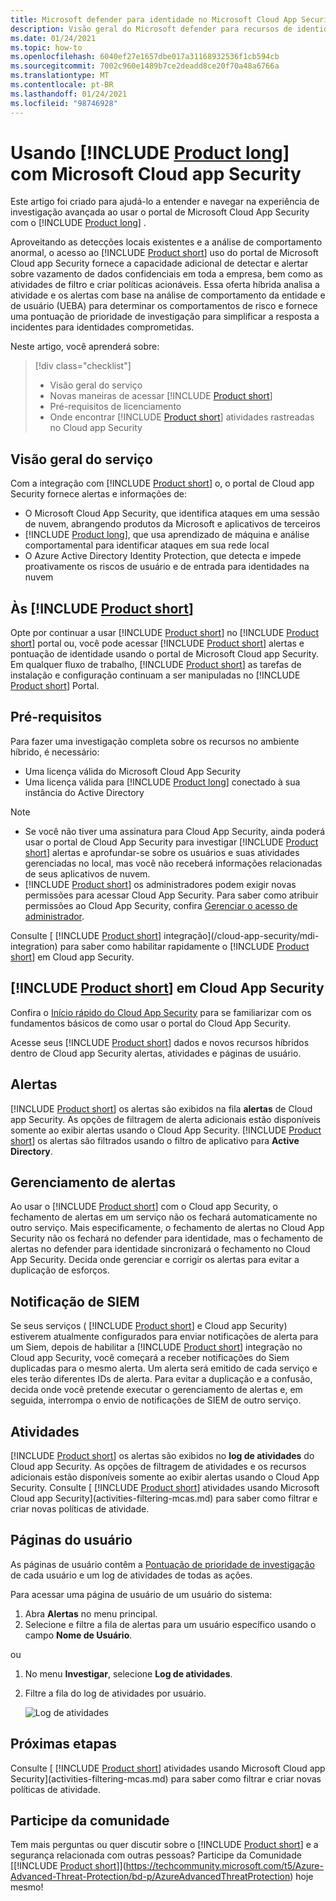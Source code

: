 ```yaml
---
title: Microsoft defender para identidade no Microsoft Cloud App Security
description: Visão geral do Microsoft defender para recursos de identidade no Microsoft Cloud App Security.
ms.date: 01/24/2021
ms.topic: how-to
ms.openlocfilehash: 6040ef27e1657dbe017a31168932536f1cb594cb
ms.sourcegitcommit: 7002c960e1489b7ce2deadd8ce20f70a48a6766a
ms.translationtype: MT
ms.contentlocale: pt-BR
ms.lasthandoff: 01/24/2021
ms.locfileid: "98746928"
---
```

# <a name="using-product-long-with-microsoft-cloud-app-security"></a>Usando [!INCLUDE [Product long](includes/product-long.md)] com Microsoft Cloud app Security

Este artigo foi criado para ajudá-lo a entender e navegar na experiência de investigação avançada ao usar o portal de Microsoft Cloud App Security com o [!INCLUDE [Product long](includes/product-long.md)] .

Aproveitando as detecções locais existentes e a análise de comportamento anormal, o acesso ao [!INCLUDE [Product short](includes/product-short.md)] uso do portal de Microsoft Cloud app Security fornece a capacidade adicional de detectar e alertar sobre vazamento de dados confidenciais em toda a empresa, bem como as atividades de filtro e criar políticas acionáveis. Essa oferta híbrida analisa a atividade e os alertas com base na análise de comportamento da entidade e de usuário (UEBA) para determinar os comportamentos de risco e fornece uma pontuação de prioridade de investigação para simplificar a resposta a incidentes para identidades comprometidas.

Neste artigo, você aprenderá sobre:

> [!div class="checklist"]
>
> - Visão geral do serviço
> - Novas maneiras de acessar [!INCLUDE [Product short](includes/product-short.md)]
> - Pré-requisitos de licenciamento
> - Onde encontrar [!INCLUDE [Product short](includes/product-short.md)] atividades rastreadas no Cloud app Security

## <a name="service-overview"></a>Visão geral do serviço

Com a integração com [!INCLUDE [Product short](includes/product-short.md)] o, o portal de Cloud app Security fornece alertas e informações de:

- O Microsoft Cloud App Security, que identifica ataques em uma sessão de nuvem, abrangendo produtos da Microsoft e aplicativos de terceiros
- [!INCLUDE [Product long](includes/product-long.md)], que usa aprendizado de máquina e análise comportamental para identificar ataques em sua rede local
- O Azure Active Directory Identity Protection, que detecta e impede proativamente os riscos de usuário e de entrada para identidades na nuvem

## <a name="access-product-short"></a>Às [!INCLUDE [Product short](includes/product-short.md)]

Opte por continuar a usar [!INCLUDE [Product short](includes/product-short.md)] no [!INCLUDE [Product short](includes/product-short.md)] portal ou, você pode acessar [!INCLUDE [Product short](includes/product-short.md)] alertas e pontuação de identidade usando o portal de Microsoft Cloud app Security. Em qualquer fluxo de trabalho, [!INCLUDE [Product short](includes/product-short.md)] as tarefas de instalação e configuração continuam a ser manipuladas no [!INCLUDE [Product short](includes/product-short.md)] Portal.

## <a name="prerequisites"></a>Pré-requisitos

Para fazer uma investigação completa sobre os recursos no ambiente híbrido, é necessário:

- Uma licença válida do Microsoft Cloud App Security
- Uma licença válida para [!INCLUDE [Product long](includes/product-long.md)] conectado à sua instância do Active Directory

>[!NOTE]
>
> - Se você não tiver uma assinatura para Cloud App Security, ainda poderá usar o portal de Cloud App Security para investigar [!INCLUDE [Product short](includes/product-short.md)] alertas e aprofundar-se sobre os usuários e suas atividades gerenciadas no local, mas você não receberá informações relacionadas de seus aplicativos de nuvem.
> - [!INCLUDE [Product short](includes/product-short.md)] os administradores podem exigir novas permissões para acessar Cloud App Security. Para saber como atribuir permissões ao Cloud App Security, confira [Gerenciar o acesso de administrador](/cloud-app-security/manage-admins).

Consulte [ [!INCLUDE [Product short](includes/product-short.md)] integração](/cloud-app-security/mdi-integration) para saber como habilitar rapidamente o [!INCLUDE [Product short](includes/product-short.md)] em Cloud app Security.

## <a name="product-short-in-cloud-app-security"></a>[!INCLUDE [Product short](includes/product-short.md)] em Cloud App Security

Confira o [Início rápido do Cloud App Security](/cloud-app-security/getting-started-with-cloud-app-security) para se familiarizar com os fundamentos básicos de como usar o portal do Cloud App Security.

Acesse seus [!INCLUDE [Product short](includes/product-short.md)] dados e novos recursos híbridos dentro de Cloud app Security alertas, atividades e páginas de usuário.

## <a name="alerts"></a>Alertas

[!INCLUDE [Product short](includes/product-short.md)] os alertas são exibidos na fila **alertas** de Cloud app Security. As opções de filtragem de alerta adicionais estão disponíveis somente ao exibir alertas usando o Cloud App Security. [!INCLUDE [Product short](includes/product-short.md)] os alertas são filtrados usando o filtro de aplicativo para **Active Directory**.

## <a name="alert-management"></a>Gerenciamento de alertas

Ao usar o [!INCLUDE [Product short](includes/product-short.md)] com o Cloud app Security, o fechamento de alertas em um serviço não os fechará automaticamente no outro serviço. Mais especificamente, o fechamento de alertas no Cloud App Security não os fechará no defender para identidade, mas o fechamento de alertas no defender para identidade sincronizará o fechamento no Cloud App Security. Decida onde gerenciar e corrigir os alertas para evitar a duplicação de esforços.

## <a name="siem-notification"></a>Notificação de SIEM

Se seus serviços ( [!INCLUDE [Product short](includes/product-short.md)] e Cloud app Security) estiverem atualmente configurados para enviar notificações de alerta para um Siem, depois de habilitar a [!INCLUDE [Product short](includes/product-short.md)] integração no Cloud app Security, você começará a receber notificações do Siem duplicadas para o mesmo alerta. Um alerta será emitido de cada serviço e eles terão diferentes IDs de alerta. Para evitar a duplicação e a confusão, decida onde você pretende executar o gerenciamento de alertas e, em seguida, interrompa o envio de notificações de SIEM de outro serviço.

## <a name="activities"></a>Atividades

[!INCLUDE [Product short](includes/product-short.md)] os alertas são exibidos no **log de atividades** do Cloud app Security. As opções de filtragem de atividades e os recursos adicionais estão disponíveis somente ao exibir alertas usando o Cloud App Security. Consulte [ [!INCLUDE [Product short](includes/product-short.md)] atividades usando Microsoft Cloud app Security](activities-filtering-mcas.md) para saber como filtrar e criar novas políticas de atividade.

## <a name="user-pages"></a>Páginas do usuário

As páginas de usuário contêm a [Pontuação de prioridade de investigação](/cloud-app-security/tutorial-ueba) de cada usuário e um log de atividades de todas as ações.

Para acessar uma página de usuário de um usuário do sistema:

1. Abra **Alertas** no menu principal.
1. Selecione e filtre a fila de alertas para um usuário específico usando o campo **Nome de Usuário**.

 ou

1. No menu **Investigar**, selecione **Log de atividades**.
1. Filtre a fila do log de atividades por usuário.

    ![Log de atividades](media/mcas-activity-filter.png)

## <a name="next-steps"></a>Próximas etapas

Consulte [ [!INCLUDE [Product short](includes/product-short.md)] atividades usando Microsoft Cloud app Security](activities-filtering-mcas.md) para saber como filtrar e criar novas políticas de atividade.

## <a name="join-the-community"></a>Participe da comunidade

Tem mais perguntas ou quer discutir sobre o [!INCLUDE [Product short](includes/product-short.md)] e a segurança relacionada com outras pessoas? Participe da Comunidade [[!INCLUDE [Product short](includes/product-short.md)]](https://techcommunity.microsoft.com/t5/Azure-Advanced-Threat-Protection/bd-p/AzureAdvancedThreatProtection) hoje mesmo!
